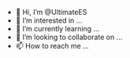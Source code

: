 - 👋 Hi, I’m @UltimateES
- 👀 I’m interested in ...
- 🌱 I’m currently learning ...
- 💞️ I’m looking to collaborate on ...
- 📫 How to reach me ...

<!---
UltimateES/UltimateES is a ✨ special ✨ repository because its `README.md` (this file) appears on your GitHub profile.
You can click the Preview link to take a look at your changes.
--->
